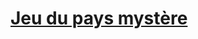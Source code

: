 # [Jeu du pays mystère](https://htmlpreview.github.io/?https://github.com/LaureBre/10_paysmystere/blob/master/pays.html)
